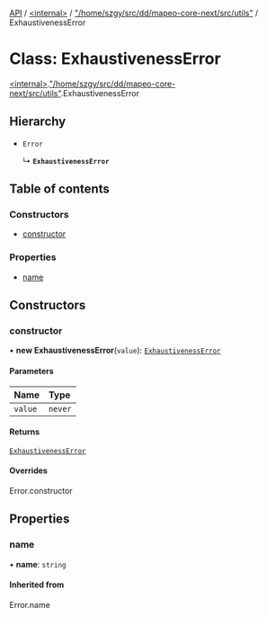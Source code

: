 [API](../README.md) / [\<internal\>](../modules/internal_.md) / ["/home/szgy/src/dd/mapeo-core-next/src/utils"](../modules/internal_.__home_szgy_src_dd_mapeo_core_next_src_utils_.md) / ExhaustivenessError

# Class: ExhaustivenessError

[\<internal\>](../modules/internal_.md).["/home/szgy/src/dd/mapeo-core-next/src/utils"](../modules/internal_.__home_szgy_src_dd_mapeo_core_next_src_utils_.md).ExhaustivenessError

## Hierarchy

- `Error`

  ↳ **`ExhaustivenessError`**

## Table of contents

### Constructors

- [constructor](internal_.__home_szgy_src_dd_mapeo_core_next_src_utils_.ExhaustivenessError.md#constructor)

### Properties

- [name](internal_.__home_szgy_src_dd_mapeo_core_next_src_utils_.ExhaustivenessError.md#name)

## Constructors

### constructor

• **new ExhaustivenessError**(`value`): [`ExhaustivenessError`](internal_.__home_szgy_src_dd_mapeo_core_next_src_utils_.ExhaustivenessError.md)

#### Parameters

| Name | Type |
| :------ | :------ |
| `value` | `never` |

#### Returns

[`ExhaustivenessError`](internal_.__home_szgy_src_dd_mapeo_core_next_src_utils_.ExhaustivenessError.md)

#### Overrides

Error.constructor

## Properties

### name

• **name**: `string`

#### Inherited from

Error.name
